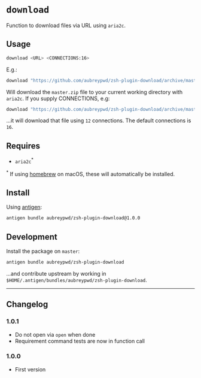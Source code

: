 # `download`

Function to download files via URL using `aria2c`.

## Usage

```bash
download <URL> <CONNECTIONS:16>
```

E.g.:

```bash
download "https://github.com/aubreypwd/zsh-plugin-download/archive/master.zip"
```

Will download the `master.zip` file to your current working directory with `aria2c`. If you supply CONNECTIONS, e.g:

```bash
download "https://github.com/aubreypwd/zsh-plugin-download/archive/master.zip" 12
```

...it will download that file using `12` connections. The default connections is `16`.

## Requires

- `aria2c`<sup>*</sup>

<sup>*</sup> If using [homebrew](https://brew.sh) on macOS, these will automatically be installed.

## Install

Using [antigen](https://github.com/zsh-users/antigen):

```bash
antigen bundle aubreypwd/zsh-plugin-download@1.0.0
```

## Development

Install the package on `master`:

```bash
antigen bundle aubreypwd/zsh-plugin-download
```

...and contribute upstream by working in `$HOME/.antigen/bundles/aubreypwd/zsh-plugin-download`.

---

## Changelog

### 1.0.1

- Do not open via `open` when done
- Requirement command tests are now in function call

### 1.0.0

- First version

